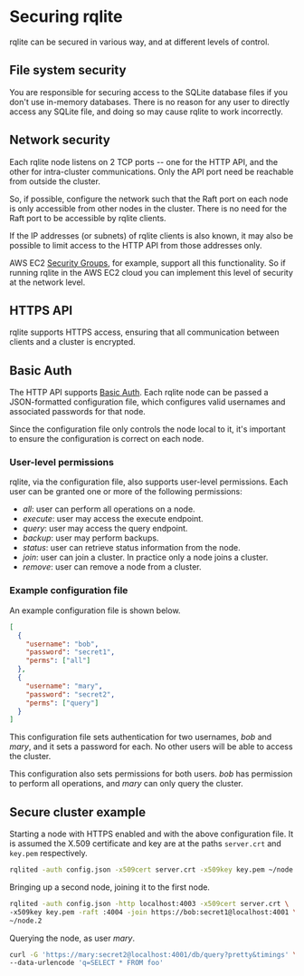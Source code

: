 # Securing rqlite
rqlite can be secured in various way, and at different levels of control.

## File system security
You are responsible for securing access to the SQLite database files if you don't use in-memory databases. There is no reason for any user to directly access any SQLite file, and doing so may cause rqlite to work incorrectly.

## Network security
Each rqlite node listens on 2 TCP ports -- one for the HTTP API, and the other for intra-cluster communications. Only the API port need be reachable from outside the cluster.

So, if possible, configure the network such that the Raft port on each node is only accessible from other nodes in the cluster. There is no need for the Raft port to be accessible by rqlite clients.

If the IP addresses (or subnets) of rqlite clients is also known, it may also be possible to limit access to the HTTP API from those addresses only.

AWS EC2 [Security Groups](http://docs.aws.amazon.com/AWSEC2/latest/UserGuide/using-network-security.html), for example, support all this functionality. So if running rqlite in the AWS EC2 cloud you can implement this level of security at the network level.

## HTTPS API
rqlite supports HTTPS access, ensuring that all communication between clients and a cluster is encrypted.

## Basic Auth
The HTTP API supports [Basic Auth](https://tools.ietf.org/html/rfc2617). Each rqlite node can be passed a JSON-formatted configuration file, which configures valid usernames and associated passwords for that node.

Since the configuration file only controls the node local to it, it's important to ensure the configuration is correct on each node.

### User-level permissions
rqlite, via the configuration file, also supports user-level permissions. Each user can be granted one or more of the following permissions:
- _all_: user can perform all operations on a node.
- _execute_: user may access the execute endpoint.
- _query_: user may access the query endpoint.
- _backup_: user may perform backups.
- _status_: user can retrieve status information from the node.
- _join_: user can join a cluster. In practice only a node joins a cluster.
- _remove_: user can remove a node from a cluster.

### Example configuration file
An example configuration file is shown below.
```json
[
  {
    "username": "bob",
    "password": "secret1",
    "perms": ["all"]
  },
  {
    "username": "mary",
    "password": "secret2",
    "perms": ["query"]
  }
]
```
This configuration file sets authentication for two usernames, _bob_ and _mary_, and it sets a password for each. No other users will be able to access the cluster.

This configuration also sets permissions for both users. _bob_ has permission to perform all operations, and _mary_ can only query the cluster.

## Secure cluster example
Starting a node with HTTPS enabled and with the above configuration file. It is assumed the X.509 certificate and key are at the paths `server.crt` and `key.pem` respectively.
```bash
rqlited -auth config.json -x509cert server.crt -x509key key.pem ~/node.1
```
Bringing up a second node, joining it to the first node.
```bash
rqlited -auth config.json -http localhost:4003 -x509cert server.crt \
-x509key key.pem -raft :4004 -join https://bob:secret1@localhost:4001 \
~/node.2
```
Querying the node, as user _mary_.
```bash
curl -G 'https://mary:secret2@localhost:4001/db/query?pretty&timings' \
--data-urlencode 'q=SELECT * FROM foo'
```
